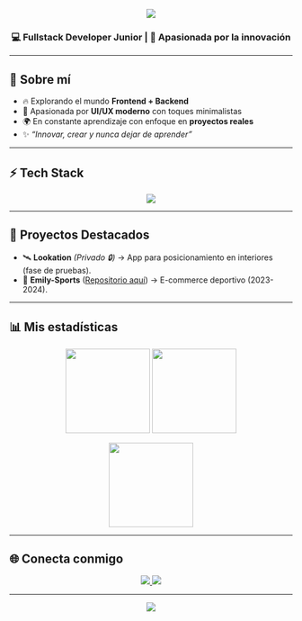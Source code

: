 <!-- Banner superior -->
<p align="center">
  <img src="https://capsule-render.vercel.app/api?type=waving&color=0:ff6ec7,100:a964ff&height=180&section=header&text=✨%20Daniela%20Romero%20✨&fontSize=40&fontColor=ffffff&animation=fadeIn&fontAlignY=35"/>
</p>

<h3 align="center">💻 Fullstack Developer Junior | 🌸 Apasionada por la innovación</h3>

---

## 🌟 Sobre mí
- 🔥 Explorando el mundo **Frontend + Backend**
- 🎨 Apasionada por **UI/UX moderno** con toques minimalistas
- 🌍 En constante aprendizaje con enfoque en **proyectos reales**
- ✨ *“Innovar, crear y nunca dejar de aprender”*

---

## ⚡ Tech Stack
<p align="center">
  <img src="https://skillicons.dev/icons?i=js,react,nest,py,tailwind,postgres,docker,git,github,vite,vercel&perline=6" />
</p>

---

## 🚀 Proyectos Destacados
- 🛰 **Lookation** *(Privado 🔒)* → App para posicionamiento en interiores (fase de pruebas).  
- 👕 **Emily-Sports** ([Repositorio aquí](#)) → E-commerce deportivo (2023-2024).  

---

## 📊 Mis estadísticas
<p align="center">
  <img src="https://streak-stats.demolab.com?user=Dani-02R&theme=tokyonight&hide_border=true&border_radius=10" height="150"/>
  <img src="https://github-readme-stats.vercel.app/api?username=Dani-02R&show_icons=true&theme=tokyonight&hide_border=true&border_radius=10" height="150"/>
</p>  

<p align="center">
  <img src="https://github-readme-stats.vercel.app/api/top-langs/?username=Dani-02R&layout=compact&theme=tokyonight&hide_border=true&border_radius=10" height="150"/>
</p>

---

## 🌐 Conecta conmigo
<p align="center">
  <a href="https://www.linkedin.com/in/tu-linkedin" target="_blank">
    <img src="https://img.shields.io/badge/LinkedIn-0A66C2.svg?&style=for-the-badge&logo=linkedin&logoColor=white" />
  </a>
  <a href="mailto:da933522@gmail.com">
    <img src="https://img.shields.io/badge/Gmail-EA4335.svg?&style=for-the-badge&logo=gmail&logoColor=white" />
  </a>
</p>

---

<!-- Banner inferior -->
<p align="center">
  <img src="https://capsule-render.vercel.app/api?type=waving&color=0:a964ff,100:ff6ec7&height=120&section=footer"/>
</p>
